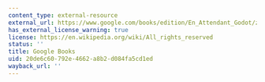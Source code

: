 ```yaml
---
content_type: external-resource
external_url: https://www.google.com/books/edition/En_Attendant_Godot/zP9mvVBrc-wC?hl=en&gbpv=0
has_external_license_warning: true
license: https://en.wikipedia.org/wiki/All_rights_reserved
status: ''
title: Google Books
uid: 20de6c60-792e-4662-a8b2-d084fa5cd1ed
wayback_url: ''
---
```

